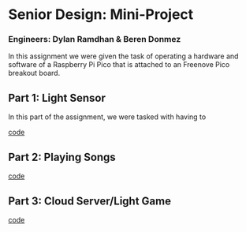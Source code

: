 # Senior Design: Mini-Project
### Engineers: Dylan Ramdhan & Beren Donmez

In this assignment we were given the task of operating a hardware and software of a
Raspberry Pi Pico that is attached to an Freenove Pico breakout board.


## Part 1: Light Sensor
In this part of the assignment, we were tasked with having to  

[code](./Senior-Design-Mini-Project-2024/assignment/ex1/light.py)

## Part 2: Playing Songs


[code](./ex2)

## Part 3: Cloud Server/Light Game

[code](./ex3)

